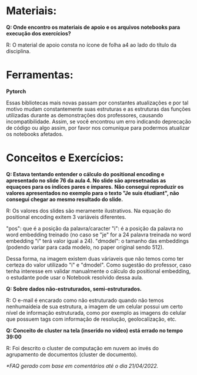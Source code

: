 # **Materiais:**

**Q: Onde encontro os materiais de apoio e os arquivos notebooks para execução dos exercícios?**

R: O material de apoio consta no ícone de folha a4 ao lado do título da disciplina.

# **Ferramentas:**

**Pytorch**

Essas bibliotecas mais novas passam por constantes atualizações e por tal motivo mudam constantemente suas estruturas e as estruturas das funções utilizadas durante as demonstrações dos professores, causando incompatibilidade. Assim, se você encontrou um erro indicando deprecação de código ou algo assim, por favor nos comunique para podermos atualizar os notebooks afetados.

# **Conceitos e Exercícios:**

**Q: Estava tentando entender o cálculo do positional encoding e apresentado no slide 76 da aula 4. No slide são apresetnadas as equaçoes para os índices pares e ímpares.**
**Não consegui reproduzir os valores apresentados no exemplo para o texto "Je suis étudiant", não consegui chegar ao mesmo resultado do slide.**

R: Os valores dos slides são meramente ilustrativos. Na equação do positional encoding exitem 3 variáveis diferentes.

"pos": que é a posição da palavra/caracter 
"i": é a posição da palavra no word embedding treinado (no caso se "je" for a 24 palavra treinada no word embedding "i" terá valor igual a 24).
"dmodel": o tamanho das embeddings (podendo variar para cada modelo, no paper original sendo 512).

Dessa forma, na imagem existem duas váriaveis que não temos como ter certeza do valor utilizado "i" e "dmodel". Como sugestão do professor, caso tenha interesse em validar manualmente o cálculo do positional embedding, o estudante pode usar o Notebook resolvido dessa aula. 

**Q: Sobre dados não-estruturados, semi-estruturados.**

R: O e-mail é encarado como não estruturado quando não temos nenhumaideia de sua estrutura, a imagem de um celular possui um certo nível de informação estruturada, como por exemplo as imagens do celular que possuem tags com informação de resolução, geolocalização, etc. 

**Q: Conceito de cluster na tela (inserido no vídeo) está errado no tempo 39:00**

R: Foi descrito o cluster de computação em nuvem ao invés do agrupamento de documentos (cluster de documento).

_\*FAQ gerado com base em comentários até o dia 21/04/2022._
